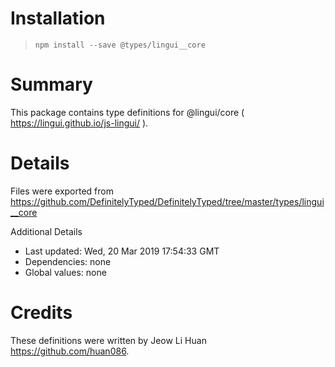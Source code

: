 # Installation
> `npm install --save @types/lingui__core`

# Summary
This package contains type definitions for @lingui/core ( https://lingui.github.io/js-lingui/ ).

# Details
Files were exported from https://github.com/DefinitelyTyped/DefinitelyTyped/tree/master/types/lingui__core

Additional Details
 * Last updated: Wed, 20 Mar 2019 17:54:33 GMT
 * Dependencies: none
 * Global values: none

# Credits
These definitions were written by Jeow Li Huan <https://github.com/huan086>.
